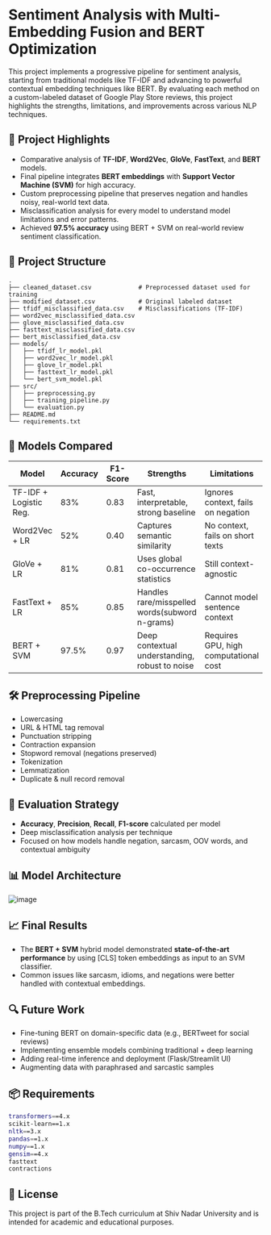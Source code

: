 # Sentiment Analysis with Multi-Embedding Fusion and BERT Optimization

This project implements a progressive pipeline for sentiment analysis, starting from traditional models like TF-IDF and advancing to powerful contextual embedding techniques like BERT. By evaluating each method on a custom-labeled dataset of Google Play Store reviews, this project highlights the strengths, limitations, and improvements across various NLP techniques.

## 📌 Project Highlights

- Comparative analysis of **TF-IDF**, **Word2Vec**, **GloVe**, **FastText**, and **BERT** models.
- Final pipeline integrates **BERT embeddings** with **Support Vector Machine (SVM)** for high accuracy.
- Custom preprocessing pipeline that preserves negation and handles noisy, real-world text data.
- Misclassification analysis for every model to understand model limitations and error patterns.
- Achieved **97.5% accuracy** using BERT + SVM on real-world review sentiment classification.

## 📂 Project Structure

```
.
├── cleaned_dataset.csv             # Preprocessed dataset used for training
├── modified_dataset.csv            # Original labeled dataset
├── tfidf_misclassified_data.csv    # Misclassifications (TF-IDF)
├── word2vec_misclassified_data.csv
├── glove_misclassified_data.csv
├── fasttext_misclassified_data.csv
├── bert_misclassified_data.csv
├── models/
│   ├── tfidf_lr_model.pkl
│   ├── word2vec_lr_model.pkl
│   ├── glove_lr_model.pkl
│   ├── fasttext_lr_model.pkl
│   └── bert_svm_model.pkl
├── src/
│   ├── preprocessing.py
│   ├── training_pipeline.py
│   └── evaluation.py
├── README.md
└── requirements.txt
```

## 🧠 Models Compared

| Model                  | Accuracy | F1-Score | Strengths                                     | Limitations                            |
|------------------------|----------|----------|-----------------------------------------------|-----------------------------------------|
| TF-IDF + Logistic Reg. | 83%      | 0.83     | Fast, interpretable, strong baseline          | Ignores context, fails on negation      |
| Word2Vec + LR          | 52%      | 0.40     | Captures semantic similarity                  | No context, fails on short texts        |
| GloVe + LR             | 81%      | 0.81     | Uses global co-occurrence statistics          | Still context-agnostic                  |
| FastText + LR          | 85%      | 0.85     | Handles rare/misspelled words(subword n-grams)| Cannot model sentence context           |
| BERT + SVM             | 97.5%    | 0.97     | Deep contextual understanding, robust to noise| Requires GPU, high computational cost   |

## 🛠️ Preprocessing Pipeline

- Lowercasing
- URL & HTML tag removal
- Punctuation stripping
- Contraction expansion
- Stopword removal (negations preserved)
- Tokenization
- Lemmatization
- Duplicate & null record removal

## 🧪 Evaluation Strategy

- **Accuracy**, **Precision**, **Recall**, **F1-score** calculated per model
- Deep misclassification analysis per technique
- Focused on how models handle negation, sarcasm, OOV words, and contextual ambiguity

## 📊 Model Architecture

![image](https://github.com/user-attachments/assets/49a8c42a-e3ea-4f85-baed-d888de5ff7cf)

## 📈 Final Results

- The **BERT + SVM** hybrid model demonstrated **state-of-the-art performance** by using [CLS] token embeddings as input to an SVM classifier.
- Common issues like sarcasm, idioms, and negations were better handled with contextual embeddings.

## 🔍 Future Work

- Fine-tuning BERT on domain-specific data (e.g., BERTweet for social reviews)
- Implementing ensemble models combining traditional + deep learning
- Adding real-time inference and deployment (Flask/Streamlit UI)
- Augmenting data with paraphrased and sarcastic samples
 

## 📦 Requirements

```bash
transformers==4.x
scikit-learn==1.x
nltk==3.x
pandas==1.x
numpy==1.x
gensim==4.x
fasttext
contractions
```

## 📜 License

This project is part of the B.Tech curriculum at Shiv Nadar University and is intended for academic and educational purposes.



